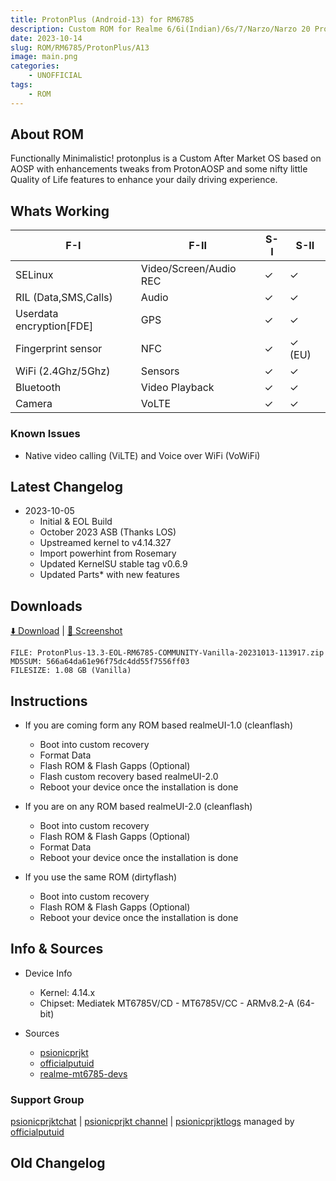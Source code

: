 ```yaml
---
title: ProtonPlus (Android-13) for RM6785
description: Custom ROM for Realme 6/6i(Indian)/6s/7/Narzo/Narzo 20 Pro/Narzo 30 4G (RM6785)
date: 2023-10-14
slug: ROM/RM6785/ProtonPlus/A13
image: main.png
categories:
    - UNOFFICIAL
tags:
    - ROM
---
```


## About ROM
Functionally Minimalistic! protonplus is a Custom After Market OS based on AOSP with enhancements tweaks from ProtonAOSP and some nifty little Quality of Life features to enhance your daily driving experience.

## Whats Working
F-I | F-II | S-I | S-II
---------|---------|---------|---------
SELinux | Video/Screen/Audio REC | ✓ | ✓
RIL (Data,SMS,Calls) | Audio | ✓ | ✓
Userdata encryption[FDE] | GPS | ✓ | ✓
Fingerprint sensor | NFC | ✓ | ✓ (EU)
WiFi (2.4Ghz/5Ghz) | Sensors | ✓ | ✓
Bluetooth | Video Playback | ✓ | ✓
Camera | VoLTE | ✓ | ✓

### Known Issues
* Native video calling (ViLTE) and Voice over WiFi (VoWiFi)

## Latest Changelog
* 2023-10-05
  * Initial & EOL Build
  * October 2023 ASB (Thanks LOS)
  * Upstreamed kernel to v4.14.327
  * Import powerhint from Rosemary
  * Updated KernelSU stable tag v0.6.9
  * Updated Parts* with new features

## Downloads
[⬇️ Download](https://sourceforge.net/projects/psionicprjkt/files/RM6785/protonplus-A13/ProtonPlus-13.3-EOL-RM6785-COMMUNITY-Vanilla-20231013-113917.zip/download) | [🌆 Screenshot](https://photos.app.goo.gl/yiqap9A6RyN9rhzF8)

```
FILE: ProtonPlus-13.3-EOL-RM6785-COMMUNITY-Vanilla-20231013-113917.zip
MD5SUM: 566a64da61e96f75dc4dd55f7556ff03
FILESIZE: 1.08 GB (Vanilla)
```

## Instructions
* If you are coming form any ROM based realmeUI-1.0 (cleanflash)
  * Boot into custom recovery
  * Format Data
  * Flash ROM &  Flash Gapps (Optional)
  * Flash custom recovery based realmeUI-2.0
  * Reboot your device once the installation is done

* If you are on any ROM based realmeUI-2.0 (cleanflash)
  * Boot into custom recovery
  * Flash ROM &  Flash Gapps (Optional)
  * Format Data
  * Reboot your device once the installation is done

* If you use the same ROM (dirtyflash)
  * Boot into custom recovery
  * Flash ROM &  Flash Gapps (Optional)
  * Reboot your device once the installation is done

## Info & Sources
* Device Info
  * Kernel: 4.14.x
  * Chipset: Mediatek MT6785V/CD - MT6785V/CC - ARMv8.2-A (64-bit)

* Sources
  * [psionicprjkt](https://github.com/psionicprjkt)
  * [officialputuid](https://github.com/officialputuid)
  * [realme-mt6785-devs](https://github.com/realme-mt6785-devs)

### Support Group
[psionicprjktchat](https://t.me/psionicprjktchat) | [psionicprjkt channel](https://t.me/psionicprjkt) | [psionicprjktlogs](https://t.me/psionicprjktlogs) managed by [officialputuid](https://t.me/officialputuid)

## Old Changelog
